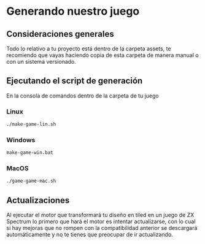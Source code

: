 # Generando nuestro juego

## Consideraciones generales

Todo lo relativo a tu proyecto está dentro de la carpeta assets, te recomiendo que vayas haciendo copia de esta carpeta de manera manual o con un sistema versionado.

## Ejecutando el script de generación

En la consola de comandos dentro de la carpeta de tu juego

### Linux

```bash
./make-game-lin.sh
```

### Windows

```bash
make-game-win.bat
```

### MacOS

```bash
./game-game-mac.sh
```

## Actualizaciones

Al ejecutar el motor que transformará tu diseño en tiled en un juego de ZX Spectrum lo primero que hará el motor es intentar actualizarse, con lo cual si hay mejoras que no rompen con la compatibilidad anterior se descargará automáticamente y no te tienes que preocupar de ir actualizando.